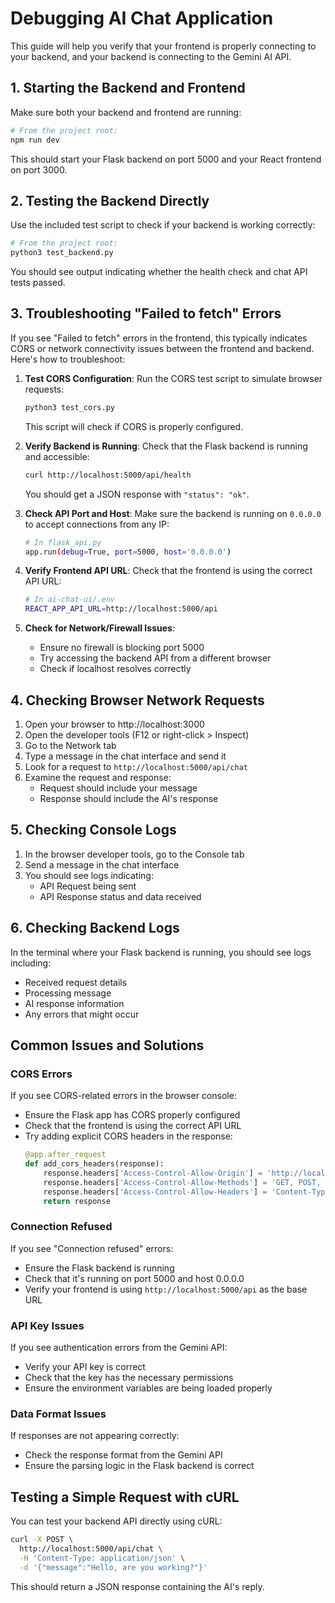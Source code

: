 # Debugging AI Chat Application

This guide will help you verify that your frontend is properly connecting to your backend, and your backend is connecting to the Gemini AI API.

## 1. Starting the Backend and Frontend

Make sure both your backend and frontend are running:

```bash
# From the project root:
npm run dev
```

This should start your Flask backend on port 5000 and your React frontend on port 3000.

## 2. Testing the Backend Directly

Use the included test script to check if your backend is working correctly:

```bash
# From the project root:
python3 test_backend.py
```

You should see output indicating whether the health check and chat API tests passed.

## 3. Troubleshooting "Failed to fetch" Errors

If you see "Failed to fetch" errors in the frontend, this typically indicates CORS or network connectivity issues between the frontend and backend. Here's how to troubleshoot:

1. **Test CORS Configuration**:
   Run the CORS test script to simulate browser requests:
   ```bash
   python3 test_cors.py
   ```
   This script will check if CORS is properly configured.

2. **Verify Backend is Running**:
   Check that the Flask backend is running and accessible:
   ```bash
   curl http://localhost:5000/api/health
   ```
   You should get a JSON response with `"status": "ok"`.

3. **Check API Port and Host**:
   Make sure the backend is running on `0.0.0.0` to accept connections from any IP:
   ```bash
   # In flask_api.py
   app.run(debug=True, port=5000, host='0.0.0.0')
   ```

4. **Verify Frontend API URL**:
   Check that the frontend is using the correct API URL:
   ```bash
   # In ai-chat-ui/.env
   REACT_APP_API_URL=http://localhost:5000/api
   ```

5. **Check for Network/Firewall Issues**:
   - Ensure no firewall is blocking port 5000
   - Try accessing the backend API from a different browser
   - Check if localhost resolves correctly

## 4. Checking Browser Network Requests

1. Open your browser to http://localhost:3000
2. Open the developer tools (F12 or right-click > Inspect)
3. Go to the Network tab
4. Type a message in the chat interface and send it
5. Look for a request to `http://localhost:5000/api/chat`
6. Examine the request and response:
   - Request should include your message
   - Response should include the AI's response

## 5. Checking Console Logs

1. In the browser developer tools, go to the Console tab
2. Send a message in the chat interface
3. You should see logs indicating:
   - API Request being sent
   - API Response status and data received

## 6. Checking Backend Logs

In the terminal where your Flask backend is running, you should see logs including:
- Received request details
- Processing message
- AI response information
- Any errors that might occur

## Common Issues and Solutions

### CORS Errors
If you see CORS-related errors in the browser console:
- Ensure the Flask app has CORS properly configured
- Check that the frontend is using the correct API URL
- Try adding explicit CORS headers in the response:
  ```python
  @app.after_request
  def add_cors_headers(response):
      response.headers['Access-Control-Allow-Origin'] = 'http://localhost:3000'
      response.headers['Access-Control-Allow-Methods'] = 'GET, POST, OPTIONS'
      response.headers['Access-Control-Allow-Headers'] = 'Content-Type'
      return response
  ```

### Connection Refused
If you see "Connection refused" errors:
- Ensure the Flask backend is running
- Check that it's running on port 5000 and host 0.0.0.0
- Verify your frontend is using `http://localhost:5000/api` as the base URL

### API Key Issues
If you see authentication errors from the Gemini API:
- Verify your API key is correct
- Check that the key has the necessary permissions
- Ensure the environment variables are being loaded properly

### Data Format Issues
If responses are not appearing correctly:
- Check the response format from the Gemini API
- Ensure the parsing logic in the Flask backend is correct

## Testing a Simple Request with cURL

You can test your backend API directly using cURL:

```bash
curl -X POST \
  http://localhost:5000/api/chat \
  -H 'Content-Type: application/json' \
  -d '{"message":"Hello, are you working?"}'
```

This should return a JSON response containing the AI's reply. 